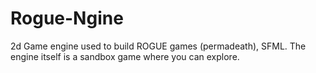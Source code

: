 # Rogue-Ngine
2d Game engine used to build ROGUE games (permadeath), SFML. The engine itself is a sandbox game where you can explore. 
